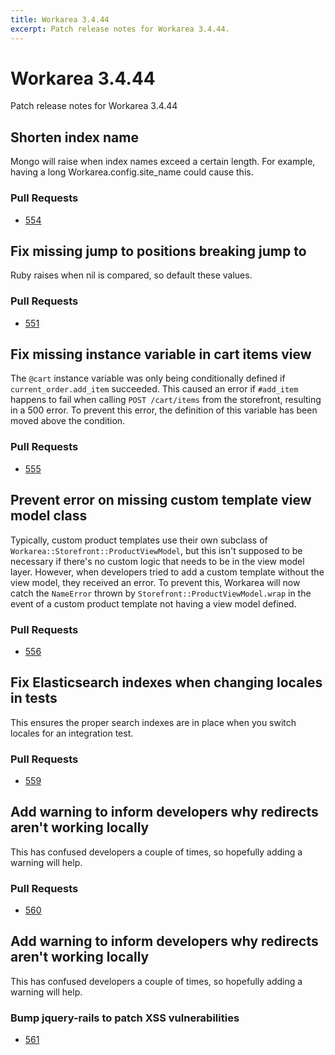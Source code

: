 ```yaml
---
title: Workarea 3.4.44
excerpt: Patch release notes for Workarea 3.4.44.
---
```


# Workarea 3.4.44

Patch release notes for Workarea 3.4.44

## Shorten index name

Mongo will raise when index names exceed a certain length. For example,
having a long Workarea.config.site_name could cause this.

### Pull Requests

- [554](https://github.com/workarea-commerce/workarea/pull/554)

## Fix missing jump to positions breaking jump to

Ruby raises when nil is compared, so default these values.

### Pull Requests

- [551](https://github.com/workarea-commerce/workarea/pull/551)

## Fix missing instance variable in cart items view

The `@cart` instance variable was only being conditionally defined if
`current_order.add_item` succeeded. This caused an error if `#add_item`
happens to fail when calling `POST /cart/items` from the storefront,
resulting in a 500 error. To prevent this error, the definition of this
variable has been moved above the condition.

### Pull Requests

- [555](https://github.com/workarea-commerce/workarea/pull/555)

## Prevent error on missing custom template view model class

Typically, custom product templates use their own subclass of
`Workarea::Storefront::ProductViewModel`, but this isn't supposed to be
necessary if there's no custom logic that needs to be in the view model
layer. However, when developers tried to add a custom template without
the view model, they received an error. To prevent this, Workarea will
now catch the `NameError` thrown by `Storefront::ProductViewModel.wrap`
in the event of a custom product template not having a view model
defined.

### Pull Requests

- [556](https://github.com/workarea-commerce/workarea/pull/556)

## Fix Elasticsearch indexes when changing locales in tests

This ensures the proper search indexes are in place when you switch
locales for an integration test.

### Pull Requests

- [559](https://github.com/workarea-commerce/workarea/pull/559)

## Add warning to inform developers why redirects aren't working locally

This has confused developers a couple of times, so hopefully adding a
warning will help.

### Pull Requests

- [560](https://github.com/workarea-commerce/workarea/pull/560)

## Add warning to inform developers why redirects aren't working locally

This has confused developers a couple of times, so hopefully adding a
warning will help.

### Bump jquery-rails to patch XSS vulnerabilities

- [561](https://github.com/workarea-commerce/workarea/pull/561)
